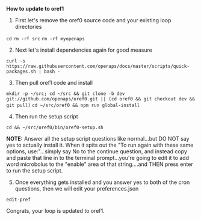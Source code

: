 **How to update to oref1**

1. First let's remove the oref0 source code and your existing loop directories

`cd`
`rm -rf src`
`rm -rf myopenaps`

2. Next let's install dependencies again for good measure

`curl -s https://raw.githubusercontent.com/openaps/docs/master/scripts/quick-packages.sh | bash -`

3. Then pull oref1 code and install

`mkdir -p ~/src; cd ~/src && git clone -b dev git://github.com/openaps/oref0.git || (cd oref0 && git checkout dev && git pull)`
`cd ~/src/oref0 && npm run global-install`

4. Then run the setup script

`cd && ~/src/oref0/bin/oref0-setup.sh`

**NOTE:**  Answer all the setup script questions like normal...but DO NOT say yes to actually install it.  When it spits out the "To run again with these same options, use:"...simply say No to the continue question, and instead copy and paste that line in to the terminal prompt...you're going to edit it to add word microbolus to the "enable" area of that string....and THEN press enter to run the setup script.

5. Once everything gets installed and you answer yes to both of the cron questions, then we will edit your preferences.json

`edit-pref`

Congrats, your loop is updated to oref1.
